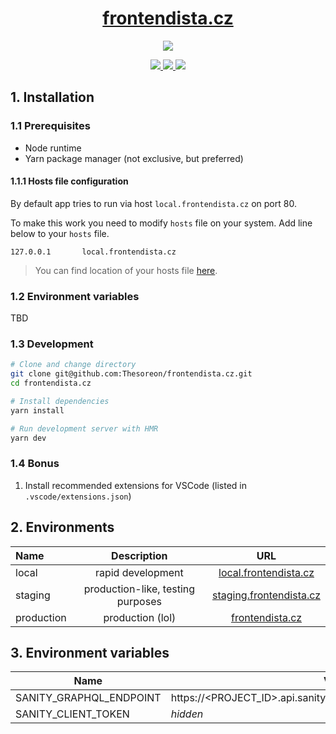 <p align="center">
  <a href="https://frontendista.cz">
    <h1 align="center">frontendista.cz</h1>
  </a>
</p>

<p align="center">
  <a aria-label="Vercel logo" href="https://vercel.com">
    <img src="https://img.shields.io/badge/MADE%20BY%20Vercel-000000.svg?style=for-the-badge&logo=Vercel&labelColor=000">
  </a>
</p>
<p align="center">
  <a href="https://github.com/Thesoreon/frontendista.cz/actions/workflows/build_lint_test.yml">
    <img src="https://github.com/thesoreon/frontendista.cz/actions/workflows/build_lint_test.yml/badge.svg" />
  </a>
  <a href="https://github.com/Thesoreon/frontendista.cz/actions/workflows/build_lint_test_staging.yml">
    <img src="https://github.com/thesoreon/frontendista.cz/actions/workflows/build_lint_test_staging.yml/badge.svg" />
  </a>
  <a href="https://github.com/Thesoreon/frontendista.cz/actions/workflows/build_lint_test_production.yml">
    <img src="https://github.com/thesoreon/frontendista.cz/actions/workflows/build_lint_test_production.yml/badge.svg" />
  </a>
</p>

## 1. Installation

### 1.1 Prerequisites

- Node runtime
- Yarn package manager (not exclusive, but preferred)

#### 1.1.1 Hosts file configuration

By default app tries to run via host `local.frontendista.cz` on port 80.

To make this work you need to modify `hosts` file on your system.
Add line below to your `hosts` file.

```
127.0.0.1       local.frontendista.cz
```

> You can find location of your hosts file [here](<https://en.wikipedia.org/wiki/Hosts_(file)>).

### 1.2 Environment variables

TBD

### 1.3 Development

```sh
# Clone and change directory
git clone git@github.com:Thesoreon/frontendista.cz.git
cd frontendista.cz

# Install dependencies
yarn install

# Run development server with HMR
yarn dev
```

### 1.4 Bonus

1. Install recommended extensions for VSCode (listed in `.vscode/extensions.json`)

## 2. Environments

| Name       |            Description            |                            URL                             |
| :--------- | :-------------------------------: | :--------------------------------------------------------: |
| local      |         rapid development         |   [local.frontendista.cz](http://local.frontendista.cz)    |
| staging    | production-like, testing purposes | [staging.frontendista.cz](https://staging.frontendista.cz) |
| production |         production (lol)          |         [frontendista.cz](https://frontendista.cz)         |

## 3. Environment variables

| Name                    | Value                                                              | Required |
| ----------------------- | ------------------------------------------------------------------ | -------- |
| SANITY_GRAPHQL_ENDPOINT | https://<PROJECT_ID>.api.sanity.io/v1/graphql/<DATASET_ID>/default | ✅       |
| SANITY_CLIENT_TOKEN     | _hidden_                                                           | ✅       |
